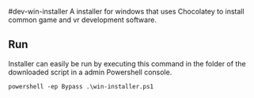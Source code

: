 #dev-win-installer
A installer for windows that uses Chocolatey to install common game and vr development software.

## Run
Installer can easily be run by executing this command in the folder of the downloaded script in a admin Powershell console.

`powershell -ep Bypass .\win-installer.ps1`
